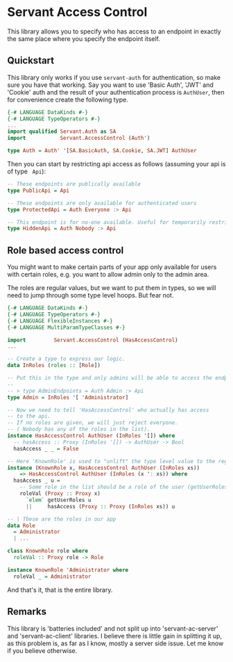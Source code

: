 # Servant Access Control

This library allows you to specify who has access to an endpoint in exactly
the same place where you specify the endpoint itself.

## Quickstart

This library only works if you use `servant-auth` for authentication,
so make sure you have that working.
Say you want to use 'Basic Auth', 'JWT' and 'Cookie' auth and the result of your
authentication process is `AuthUser`, then for convenience create the following type.

```haskell
{-# LANGUAGE DataKinds #-}
{-# LANGUAGE TypeOperators #-}
...
import qualified Servant.Auth as SA
import           Servant.AccessControl (Auth')

type Auth = Auth' '[SA.BasicAuth, SA.Cookie, SA.JWT] AuthUser
```

Then you can start by restricting api access as follows
(assuming your api is of type ` Api`):

```haskell
-- These endpoints are publically available
type PublicApi = Api

-- These endpoints are only available for authenticated users
type ProtectedApi = Auth Everyone :> Api

-- This endpoint is for no-one available. Useful for temporarily restricting access
type HiddenApi = Auth Nobody :> Api
```

## Role based access control

You might want to make certain parts of your app only available
for users with certain roles, e.g. you want to allow admin only
to the admin area.

The roles are regular values, but we want to put them in types,
so we will need to jump through some type level hoops. But fear not.

```haskell
{-# LANGUAGE DataKinds #-}
{-# LANGUAGE TypeOperators #-}
{-# LANGUAGE FlexibleInstances #-}
{-# LANGUAGE MultiParamTypeClasses #-}

import         Servant.AccessControl (HasAccessControl)
...

-- Create a type to express our logic.
data InRoles (roles :: [Role])

-- Put this in the type and only admins will be able to access the endpoints
--
-- > type AdminEndpoints = Auth Admin :> Api
type Admin = InRoles '[ 'Administrator]

-- Now we need to tell 'HasAccessControl' who actually has access
-- to the api.
-- If no roles are given, we will just reject everyone.
-- ( Nobody has any of the roles in the list).
instance HasAccessControl AuthUser (InRoles '[]) where
  -- hasAccess :: Proxy (InRoles '[]) -> AuthUser -> Bool
  hasAccess _ _ = False

-- Here 'KnownRole' is used to "unlift" the type level value to the regular context.
instance (KnownRole x, HasAccessControl AuthUser (InRoles xs))
    => HasAccessControl AuthUser (InRoles (x ': xs)) where
  hasAccess _ u =
    -- Some role in the list should be a role of the user (getUserRoles u)
    roleVal (Proxy :: Proxy x)
      `elem` getUserRoles u
      ||     hasAccess (Proxy :: Proxy (InRoles xs)) u

-- | These are the roles in our app
data Role
  = Administrator
  | ...

class KnownRole role where
  roleVal :: Proxy role -> Role

instance KnownRole 'Administrator where
  roleVal _ = Administrator
```

And that's it, that is the entire library.

## Remarks

This library is 'batteries included' and not split up into 'servant-ac-server'  and
'servant-ac-client' libraries. I believe there is little gain in splitting it up,
as this problem is, as far as I know, mostly a server side issue. Let me know if
you believe otherwise.
